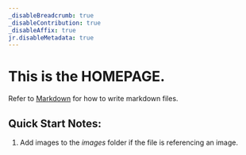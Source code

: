 ```yaml
---
_disableBreadcrumb: true
_disableContribution: true
_disableAffix: true
jr.disableMetadata: true
---
```


# This is the **HOMEPAGE**.
Refer to [Markdown](http://daringfireball.net/projects/markdown/) for how to write markdown files.
## Quick Start Notes:
1. Add images to the *images* folder if the file is referencing an image.
